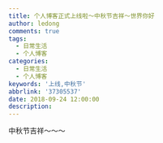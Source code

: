 ```yaml
---
title: 个人博客正式上线啦～中秋节吉祥～世界你好
author: ledong
comments: true
tags:
  - 日常生活
  - 个人博客
categories:
  - 日常生活
  - 个人博客
keywords: '上线,中秋节'
abbrlink: '37305537'
date: 2018-09-24 12:00:00
description:
---
```


中秋节吉祥～～～